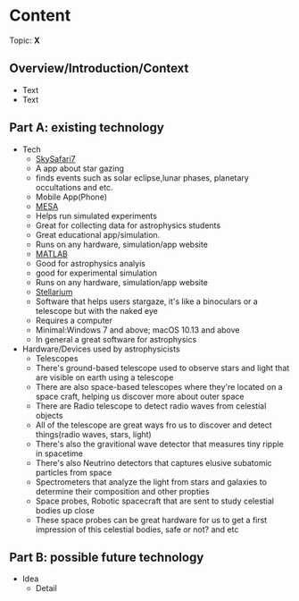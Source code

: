 # Content
Topic: **X**

## Overview/Introduction/Context
* Text
* Text

## Part A: existing technology
* Tech
  * [SkySafari7](https://skysafariastronomy.com/)
  * A app about star gazing
  * finds events such as solar eclipse,lunar phases, planetary occultations and etc.
  * Mobile App(Phone)
  * [MESA](https://mesastar.org/)
  * Helps run simulated experiments
  * Great for collecting data for astrophysics students
  * Great educational app/simulation.
  * Runs on any hardware, simulation/app website
  * [MATLAB](https://www.mathworks.com/matlabcentral/fileexchange/69815-astronomy-astrophysics-toolbox-for-matlab-maat)
  * Good for astrophysics analyis
  * good for experimental simulation
  * Runs on any hardware, simulation/app website
  * [Stellarium](https://stellarium.org/)
  * Software that helps users stargaze, it's like a binoculars or a telescope but with the naked eye
  * Requires a computer
  * Minimal:Windows 7 and above; macOS 10.13 and above
  * In general a great software for astrophysics
* Hardware/Devices used by astrophysicists
  * Telescopes
  * There's ground-based telescope used to observe stars and light that are visible on earth using a telescope
  * There are also space-based telescopes where they're located on a space craft, helping us discover more about outer space
  * There are Radio telescope to  detect radio waves from celestial objects
  * All of the telescope are great ways fro us to discover and detect things(radio waves, stars, light)
  * There's also the gravitional wave detector that measures tiny ripple in spacetime
  * There's also Neutrino detectors that captures elusive subatomic particles from space
  * Spectrometers that analyze the light from stars and galaxies to determine their composition  and other propties
  * Space probes, Robotic  spacecraft that are sent to study celestial bodies up close
  * These space probes can be great hardware for us to get a first impression of this celestial bodies, safe or not? and etc

## Part B: possible future technology
* Idea
  * Detail
